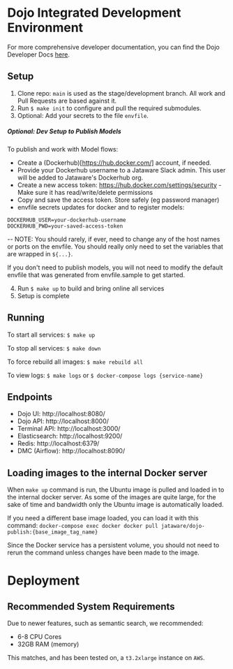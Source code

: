 # Dojo Integrated Development Environment

For more comprehensive developer documentation, you can find the Dojo Developer Docs [here](https://www.dojo-modeling.com/dev-docs).

## Setup

1. Clone repo: `main` is used as the stage/development branch. All work and Pull Requests are based against it.
2. Run `$ make init` to configure and pull the required submodules.
3. Optional: Add your secrets to the file `envfile`.

##### Optional: Dev Setup to Publish Models
To publish and work with Model flows:
  - Create a (Dockerhub)[https://hub.docker.com/] account, if needed.
  - Provide your Dockerhub username to a Jataware Slack admin. This user will be added to Jataware's Dockerhub org.
  - Create a new access token: https://hub.docker.com/settings/security - Make sure it has read/write/delete permissions
  - Copy and save the access token. Store safely (eg password manager)
  - envfile secrets updates for docker and to register models:
```
DOCKERHUB_USER=your-dockerhub-username
DOCKERHUB_PWD=your-saved-access-token
```
-- NOTE: You should rarely, if ever, need to change any of the host names or ports on the envfile.
You should really only need to set the variables that are wrapped in `${...}`.

If you don't need to publish models, you will not need to modify the default envfile that was generated from envfile.sample to get started.

4. Run `$ make up` to build and bring online all services
5. Setup is complete

## Running

To start all services: `$ make up`

To stop all services: `$ make down`

To force rebuild all images: `$ make rebuild all`

To view logs: `$ make logs` or `$ docker-compose logs {service-name}`


## Endpoints

* Dojo UI: http://localhost:8080/
* Dojo API: http://localhost:8000/
* Terminal API: http://localhost:3000/
* Elasticsearch: http://localhost:9200/
* Redis: http://localhost:6379/
* DMC (Airflow): http://localhost:8090/


## Loading images to the internal Docker server

When `make up` command is run, the Ubuntu image is pulled and loaded in to the internal docker server. As some of the images are quite large, for the sake of time and bandwidth only the Ubuntu image is automatically loaded.

If you need a different base image loaded, you can load it with this command: `docker-compose exec docker docker pull jataware/dojo-publish:{base_image_tag_name}`

Since the Docker service has a persistent volume, you should not need to rerun the command unless changes have been made to the image.

# Deployment

## Recommended System Requirements

Due to newer features, such as semantic search, we recommended:

- 6-8 CPU Cores
- 32GB RAM (memory)

This matches, and has been tested on, a `t3.2xlarge` instance on `AWS`.
